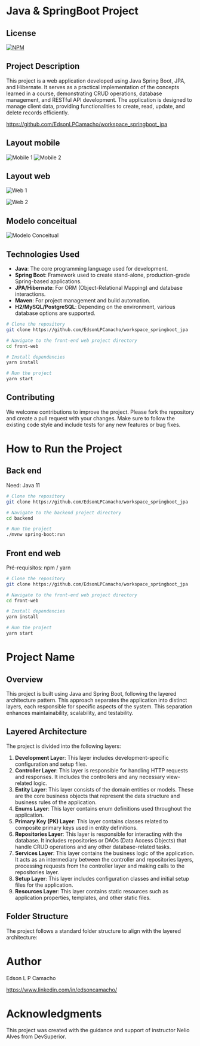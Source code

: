 # Java & SpringBoot Project

## License
[![NPM](https://img.shields.io/npm/l/react)](https://github.com/EdsonLPCamacho/workspace_springboot_jpa/blob/main/LICENSE) 

## Project Description

This project is a web application developed using Java Spring Boot, JPA, and Hibernate. It serves as a practical implementation of the concepts learned in a course, 
demonstrating CRUD operations, database management, and RESTful API development. The application is designed to manage client data, providing functionalities to create, read,
update, and delete records efficiently.

https://github.com/EdsonLPCamacho/workspace_springboot_jpa


## Layout mobile
![Mobile 1](https://github.com/acenelio/assets/raw/main/sds1/mobile1.png) ![Mobile 2](https://github.com/acenelio/assets/raw/main/sds1/mobile2.png)

## Layout web
![Web 1](https://github.com/acenelio/assets/raw/main/sds1/web1.png)

![Web 2](https://github.com/acenelio/assets/raw/main/sds1/web2.png)

## Modelo conceitual
![Modelo Conceitual](https://github.com/acenelio/assets/raw/main/sds1/modelo-conceitual.png)


## Technologies Used

- **Java**: The core programming language used for development.
- **Spring Boot**: Framework used to create stand-alone, production-grade Spring-based applications.
- **JPA/Hibernate**: For ORM (Object-Relational Mapping) and database interactions.
- **Maven**: For project management and build automation.
- **H2/MySQL/PostgreSQL**: Depending on the environment, various database options are supported.

```bash
# Clone the repository
git clone https://github.com/EdsonLPCamacho/workspace_springboot_jpa

# Navigate to the front-end web project directory
cd front-web

# Install dependencies
yarn install

# Run the project
yarn start
```

## Contributing

We welcome contributions to improve the project. Please fork the repository and create a pull request with your changes. Make sure to follow the existing code style and include tests for any new features or bug fixes.

# How to Run the Project

## Back end
Need: Java 11

```bash
# Clone the repository
git clone https://github.com/EdsonLPCamacho/workspace_springboot_jpa

# Navigate to the backend project directory
cd backend

# Run the project
./mvnw spring-boot:run
```

## Front end web


Pré-requisitos: npm / yarn

```bash
# Clone the repository
git clone https://github.com/EdsonLPCamacho/workspace_springboot_jpa

# Navigate to the front-end web project directory
cd front-web

# Install dependencies
yarn install

# Run the project
yarn start
```

# Project Name

## Overview

This project is built using Java and Spring Boot, following the layered architecture pattern. This approach separates the application into distinct layers, each responsible for specific aspects of the system. This separation enhances maintainability, scalability, and testability.

## Layered Architecture

The project is divided into the following layers:

1. **Development Layer**: This layer includes development-specific configuration and setup files.
2. **Controller Layer**: This layer is responsible for handling HTTP requests and responses. It includes the controllers and any necessary view-related logic.
3. **Entity Layer**: This layer consists of the domain entities or models. These are the core business objects that represent the data structure and business rules of the application.
4. **Enums Layer**: This layer contains enum definitions used throughout the application.
5. **Primary Key (PK) Layer**: This layer contains classes related to composite primary keys used in entity definitions.
6. **Repositories Layer**: This layer is responsible for interacting with the database. It includes repositories or DAOs (Data Access Objects) that handle CRUD operations and any other database-related tasks.
7. **Services Layer**: This layer contains the business logic of the application. It acts as an intermediary between the controller and repositories layers, processing requests from the controller layer and making calls to the repositories layer.
8. **Setup Layer**: This layer includes configuration classes and initial setup files for the application.
9. **Resources Layer**: This layer contains static resources such as application properties, templates, and other static files.

## Folder Structure

The project follows a standard folder structure to align with the layered architecture:



# Author

Edson L P Camacho

https://www.linkedin.com/in/edsoncamacho/

# Acknowledgments
This project was created with the guidance and support of instructor Nelio Alves from DevSuperior.

